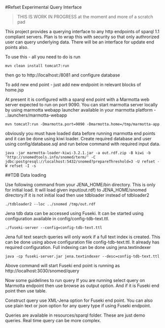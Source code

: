 #Refset Experimental Query Interface

>THIS IS WORK IN PROGRESS at the moment and more of a scratch pad

This project provides a querying interface to any http endpoints of sparql 1.1 compliant servers.
Plan is to wrap this with security so that only authrorized user can query underlying data. There will be an interface for update end points also.
  
To use this - all you need to do is run 

	mvn clean install tomcat7:run

then go to http://localhost:/8081 and configure database

To add new end point - just add new endpoint in relevant blocks of home.jsp

At present it is configured with a sparql end point with a Marmotta web server expected to run on port 9090. 
You can start marmotta server locally by using marmotta webapp launcher available in your marmotta platform - ..launchers/marmotta-webapp

	mvn tomcat7:run -Dmarmotta.port=9090 -Dmarmotta.home=/tmp/marmotta-app 

obviously you must have loaded data before running marmotta end points and it can be done using kiwi loader. 
Create required database and user using config/database.sql and run below command with required input data.

	java -jar marmotta-loader-kiwi-3.2.1.jar -a out.rdf.zip -B kiwi -b 'http://snomedtools.info/snomed/term/' -C jdbc:postgresql://localhost:5432/snomed?prepareThreshold=3 -U refset -W refset -I -s 
	
##TDB Data loading

Use following command from your JENA_HOME/bin directory. This is only for initial load. It will load given input(out.rdf) to JENA_HOME/snomed directory.If it is not initial load then use tdbloader instead of tdbloader2

	./tdbloader2 --loc ../snomed /tmp/out.rdf

Jena tdb data can be accessed using Fuseki. It can be started using configuration available in config/config-tdb-text.ttl. 


	./fuseki-server --config=config-tdb-text.ttl

Jena full text search queries will only work if a full text index is created. This can be done using above configuration file config-tdb-text.ttl. It already has required configuration. Full indexing can be done using jena.textindexer 

	java -cp fuseki-server.jar jena.textindexer --desc=config-tdb-text.ttl
Above command will start Fuseki end point is running as http://localhost:3030/snomed/query

Now some guidelines to run query
If you are running select query on Marmotta endpoint then use browse as output option. And if it is Fuseki end point then use table.

Construct query use XML-Jena option for Fuseki end point. You can also use plain text or json option for any query type if using Fuseki endpoint. 

Queries are available in resources/sparql folder. These are just demo queries. Real time query can be more complex.



